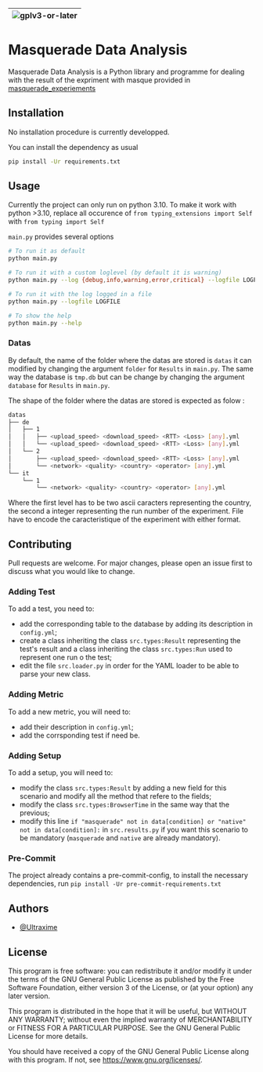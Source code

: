 |![gplv3-or-later](https://www.gnu.org/graphics/gplv3-or-later.png)|
|-|

# Masquerade Data Analysis

Masquerade Data Analysis is a Python library and programme for dealing with the result of the expriment with masque provided in [masquerade_experiements](https://github.com/Ultraxime/masquerade_experiements)


## Installation

No installation procedure is currently developped.

You can install the dependency as usual
```bash
pip install -Ur requirements.txt
```


## Usage

Currently the project can only run on python 3.10.
To make it work with python >3.10, replace all occurence of `from typing_extensions import Self` with `from typing import Self`

`main.py` provides several options
```bash
# To run it as default
python main.py

# To run it with a custom loglevel (by default it is warning)
python main.py --log {debug,info,warning,error,critical} --logfile LOGFILE

# To run it with the log logged in a file
python main.py --logfile LOGFILE

# To show the help
python main.py --help
```

### Datas

By default, the name of the folder where the datas are stored is `datas` it can modified by changing the argument `folder` for `Results` in `main.py`.
The same way the database is `tmp.db` but can be change by changing the argument `database` for `Results` in `main.py`.

The shape of the folder where the datas are stored is expected as folow :
```bash
datas
├── de
│   ├── 1
│   │   ├── <upload_speed> <download_speed> <RTT> <Loss> [any].yml
│   │   └── <upload_speed> <download_speed> <RTT> <Loss> [any].yml
│   └── 2
│       ├── <upload_speed> <download_speed> <RTT> <Loss> [any].yml
│       └── <network> <quality> <country> <operator> [any].yml
└── it
    └── 1
        └── <network> <quality> <country> <operator> [any].yml

```
Where the first level has to be two ascii caracters representing the country, the second a integer representing the run number of the experiment.
File have to encode the caracteristique of the experiment with either format.

## Contributing

Pull requests are welcome. For major changes, please open an issue first to discuss what you would like to change.

<!-- Please make sure to update tests as appropriate. -->

### Adding Test

To add a test, you need to:
 - add the corresponding table to the database by adding its description in `config.yml`;
 - create a class inheriting the class `src.types:Result` representing the test's result and a class inheriting the class `src.types:Run` used to represent one run o the test;
 - edit the file `src.loader.py` in order for the YAML loader to be able to parse your new class.


### Adding Metric

To add a new metric, you will need to:
 - add their description in `config.yml`;
 - add the corrsponding test if need be.


### Adding Setup

To add a setup, you will need to:
 - modify the class `src.types:Result` by adding a new field for this scenario and modify all the method that refere to the fields;
 - modify the class `src.types:BrowserTime` in the same way that the previous;
 - modify this line `if "masquerade" not in data[condition] or "native" not in data[condition]:` in `src.results.py` if you want this scenario to be mandatory (`masquerade` and `native` are already mandatory).


### Pre-Commit

The project already contains a pre-commit-config, to install the necessary dependencies, run `pip install -Ur pre-commit-requirements.txt`


## Authors

 - [@Ultraxime](https://github.com/Ultraxime)


## License

This program is free software: you can redistribute it and/or modify it under the terms of the GNU General Public License as published by the Free Software Foundation, either version 3 of the License, or (at your option) any later version.

This program is distributed in the hope that it will be useful, but WITHOUT ANY WARRANTY; without even the implied warranty of MERCHANTABILITY or FITNESS FOR A PARTICULAR PURPOSE. See the GNU General Public License for more details.

You should have received a copy of the GNU General Public License along with this program. If not, see <https://www.gnu.org/licenses/>.
